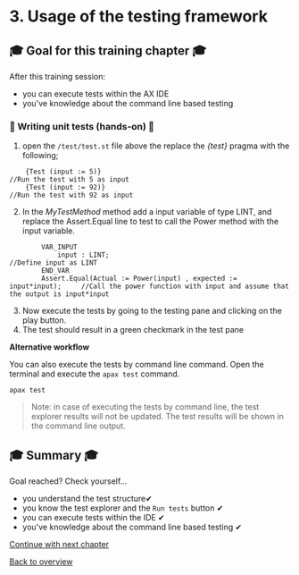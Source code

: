 # 3. Usage of the testing framework

## :mortar_board: Goal for this training chapter :mortar_board:

After this training session:

- you can execute tests within the AX IDE
- you've knowledge about the command line based testing

### :raised_hands: Writing unit tests (hands-on) :raised_hands:

1. open the `/test/test.st` file above the replace the *{test}* pragma with the following;

```
    {Test (input := 5)}                                                     //Run the test with 5 as input
    {Test (input := 92)}                                                    //Run the test with 92 as input
```

2. In the *MyTestMethod* method add a input variable of type LINT, and replace the Assert.Equal line to test to call the Power method with the input variable.

```
        VAR_INPUT
            input : LINT;                                                   //Define input as LINT
        END_VAR
        Assert.Equal(Actual := Power(input) , expected := input*input);     //Call the power function with input and assume that the output is input*input
```


3. Now execute the tests by going to the testing pane and clicking on the play button.
4. The test should result in a green checkmark in the test pane

**Alternative workflow**

You can also execute the tests by command line command. Open the terminal and execute the `apax test` command.

```iec-st
apax test
```

> Note: in case of executing the tests by command line, the test explorer results will not be updated. The test results will be shown in the command line output.

## :mortar_board: Summary :mortar_board:

Goal reached? Check yourself...

- you understand the test structure✔
- you know the test explorer and the `Run tests` button ✔
- you can execute tests within the IDE ✔
- you've knowledge about the command line based testing ✔

[Continue with next chapter](./4-download.md)

[Back to overview](./../README.md)
